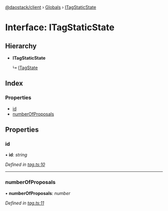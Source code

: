 [@daostack/client](../README.md) › [Globals](../globals.md) › [ITagStaticState](itagstaticstate.md)

# Interface: ITagStaticState

## Hierarchy

* **ITagStaticState**

  ↳ [ITagState](itagstate.md)

## Index

### Properties

* [id](itagstaticstate.md#id)
* [numberOfProposals](itagstaticstate.md#numberofproposals)

## Properties

###  id

• **id**: *string*

*Defined in [tag.ts:10](https://github.com/daostack/client/blob/e663b6a/src/tag.ts#L10)*

___

###  numberOfProposals

• **numberOfProposals**: *number*

*Defined in [tag.ts:11](https://github.com/daostack/client/blob/e663b6a/src/tag.ts#L11)*
